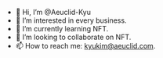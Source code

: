 - 👋 Hi, I’m @Aeuclid-Kyu
- 👀 I’m interested in every business.
- 🌱 I’m currently learning NFT.
- 💞️ I’m looking to collaborate on NFT.
- 📫 How to reach me: kyukim@aeuclid.com.

<!---
Aeuclid-Kyu/Aeuclid-Kyu is a ✨ special ✨ repository because its `README.md` (this file) appears on your GitHub profile.
You can click the Preview link to take a look at your changes.
--->
